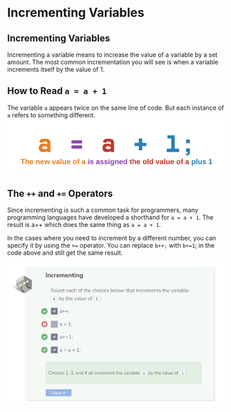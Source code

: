 # Incrementing Variables
## Incrementing Variables
Incrementing a variable means to increase the value of a variable by a set amount. The most common incrementation you will see is when a variable increments itself by the value of 1.

## How to Read `a = a + 1`
The variable `a` appears twice on the same line of code. But each instance of `a` refers to something different.
![Incrementing variables](_assets/increment.png)

## The `++` and `+=` Operators
Since incrementing is such a common task for programmers, many programming languages have developed a shorthand for `a = a + 1`. The result is a++ which does the same thing as `a = a + 1`.

In the cases where you need to increment by a different number, you can specify it by using the `+=` operator. You can replace `b++;` with `b+=1`; in the code above and still get the same result.

![Question 3](_assets/Q3.png)